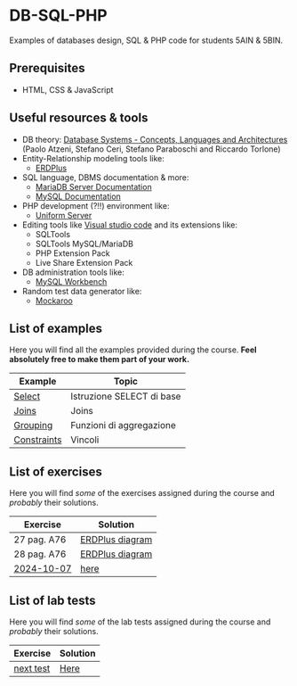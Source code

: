 # DB-SQL-PHP

Examples of databases design, SQL & PHP code for students 5AIN & 5BIN.

## Prerequisites

* HTML, CSS & JavaScript

## Useful resources & tools

* DB theory: [Database Systems - Concepts, Languages and Architectures](http://dbbook.dia.uniroma3.it/) (Paolo Atzeni, Stefano Ceri, Stefano Paraboschi and Riccardo Torlone)
* Entity-Relationship modeling tools like:
  * [ERDPlus](https://erdplus.com/)
* SQL language, DBMS documentation & more:
  * [MariaDB Server Documentation](https://mariadb.com/kb/en/documentation/)
  * [MySQL Documentation](https://dev.mysql.com/doc/)
* PHP development (?!!) environment like:
  * [Uniform Server](https://www.uniformserver.com/)
* Editing tools like [Visual studio code](https://code.visualstudio.com/) and its extensions like:
  * SQLTools
  * SQLTools MySQL/MariaDB
  * PHP Extension Pack
  * Live Share Extension Pack
* DB administration tools like:
  * [MySQL Workbench](https://www.mysql.com/products/workbench/)
* Random test data generator like:
  * [Mockaroo](https://www.mockaroo.com/)

## List of examples

Here you will find all the examples provided during the course.
**Feel absolutely free to make them part of your work.**

| Example                                 | Topic                     |
| --------------------------------------- | ------------------------- |
| [Select](examples/select_basic.md)      | Istruzione SELECT di base |
| [Joins](examples/joins.md)              | Joins                     |
| [Grouping](examples/select_grouping.md) | Funzioni di aggregazione  |
| [Constraints](examples/constraints.md)  | Vincoli                   |

## List of exercises

Here you will find *some* of the exercises assigned during the course and *probably* their solutions.

| Exercise                               | Solution                                                         |
| -------------------------------------- | ---------------------------------------------------------------- |
| 27 pag. A76                            | [ERDPlus diagram](exercises/solutions/A76-27%20Banca.erdplus)    |
| 28 pag. A76                            | [ERDPlus diagram](exercises/solutions/A76-28%20Sanzioni.erdplus) |
| [2024-10-07](exercises/2024-10-07.sql) | [here](exercises/solutions/2024-10-07.sql)                       |

## List of lab tests

Here you will find *some* of the lab tests assigned during the course and *probably* their solutions.

| Exercise                       | Solution                           |
| ------------------------------ | ---------------------------------- |
| [next test](tests/someday.sql) | [Here](tests/SoluzioneSomeday.sql) |
